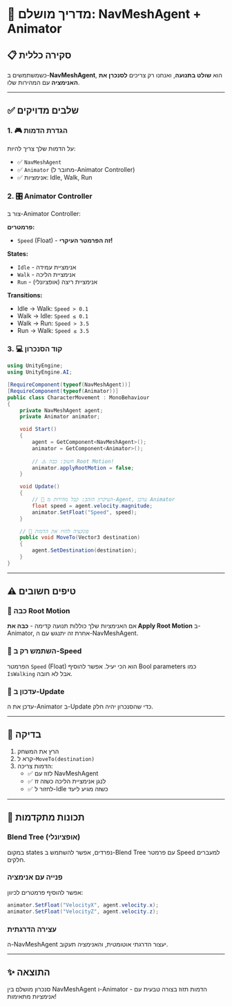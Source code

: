 # 🎯 מדריך מושלם: NavMeshAgent + Animator

## 📋 סקירה כללית

כשמשתמשים ב-**NavMeshAgent**, הוא **שולט בתנועה**, ואנחנו רק צריכים **לסנכרן את האנימציה** עם המהירות שלו.

---

## ✅ שלבים מדויקים

### 1. 🎮 הגדרת הדמות

על הדמות שלך צריך להיות:
- ✅ `NavMeshAgent` 
- ✅ `Animator` (מחובר ל-Animator Controller)
- ✅ אנימציות: Idle, Walk, Run

### 2. 🎛️ Animator Controller

צור ב-Animator Controller:

**פרמטרים:**
- `Speed` (Float) - **זה הפרמטר העיקרי!**

**States:**
- `Idle` - אנימציית עמידה
- `Walk` - אנימציית הליכה  
- `Run` - אנימציית ריצה (אופציונלי)

**Transitions:**
- Idle → Walk: `Speed > 0.1`
- Walk → Idle: `Speed ≤ 0.1`
- Walk → Run: `Speed > 3.5`
- Run → Walk: `Speed ≤ 3.5`

### 3. 💻 קוד הסנכרון

```csharp
using UnityEngine;
using UnityEngine.AI;

[RequireComponent(typeof(NavMeshAgent))]
[RequireComponent(typeof(Animator))]
public class CharacterMovement : MonoBehaviour
{
    private NavMeshAgent agent;
    private Animator animator;

    void Start()
    {
        agent = GetComponent<NavMeshAgent>();
        animator = GetComponent<Animator>();
        
        // ⚠️ חשוב: כבה Root Motion!
        animator.applyRootMotion = false;
    }

    void Update()
    {
        // 🔄 העיקרון הזהב: קבל מהירות מ-Agent, עדכן Animator
        float speed = agent.velocity.magnitude;
        animator.SetFloat("Speed", speed);
    }

    // 🎯 פונקציה להזיז את הדמות
    public void MoveTo(Vector3 destination)
    {
        agent.SetDestination(destination);
    }
}
```

---

## ⚠️ טיפים חשובים

### 🚫 כבה Root Motion
אם האנימציות שלך כוללות תנועה קדימה - **כבה את Apply Root Motion** ב-Animator, אחרת זה יתנגש עם ה-NavMeshAgent.

### 🎯 השתמש רק ב-Speed
הפרמטר `Speed` (Float) הוא הכי יעיל. אפשר להוסיף Bool parameters כמו `IsWalking` אבל לא חובה.

### 🔄 עדכון ב-Update
עדכן את ה-Animator ב-Update כדי שהסנכרון יהיה חלק.

---

## 🧪 בדיקה

1. הרץ את המשחק
2. קרא ל-`MoveTo(destination)` 
3. הדמות צריכה:
   - ✅ לזוז עם NavMeshAgent
   - ✅ לנגן אנימציית הליכה כשזה זז
   - ✅ לחזור ל-Idle כשזה מגיע ליעד

---

## 🚀 תכונות מתקדמות

### Blend Tree (אופציונלי)
במקום states נפרדים, אפשר להשתמש ב-Blend Tree עם פרמטר Speed למעברים חלקים.

### פנייה עם אנימציה  
אפשר להוסיף פרמטרים לכיוון:
```csharp
animator.SetFloat("VelocityX", agent.velocity.x);
animator.SetFloat("VelocityZ", agent.velocity.z);
```

### עצירה הדרגתית
ה-NavMeshAgent יעצור הדרגתי אוטומטית, והאנימציה תעקוב.

---

## ✨ התוצאה

סנכרון מושלם בין NavMeshAgent ו-Animator - הדמות תזוז בצורה טבעית עם אנימציות מתאימות!
